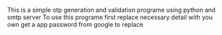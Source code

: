 This is a simple otp generation and validation programe using python and smtp server
To use this programe first replace necessary detail with you own
get a app password from google to replace
